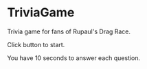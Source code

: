 # TriviaGame

Trivia game for fans of Rupaul's Drag Race. 

Click button to start. 

You have 10 seconds to answer each question.
